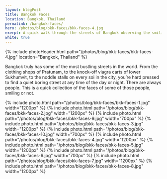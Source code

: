 ```yaml
---
layout: blogPost
title: Bangkok Faces
location: Bangkok, Thailand
permalink: /bangkok-faces/
hero: /photos/blog/bkk-faces/bkk-faces-4.jpg
exerpt: A quick walk through the streets of Bangkok observing the smiling and not so smiling faces.
white: true
---
```


<!-- {% include basicBlogHeader.html location="Bangkok, Thailand" %} -->
{% include photoHeader.html path="/photos/blog/bkk-faces/bkk-faces-4.jpg" location="Bangkok, Thailand" %}

<p>Bangkok truly has some of the most bustling streets in the world. From the clothing shops of Pratunam, to the knock-off viagra carts of lower Sukhumvit, to the noddle stalls on every soi in the city, you’re hard pressed to find a quiet boring street at any time of the day or night. There are always people. This is a quick collection of the faces of some of those people, smiling or not.</p>

{% include photo.html path="/photos/blog/bkk-faces/bkk-faces-1.jpg" width="1200px" %}
{% include photo.html path="/photos/blog/bkk-faces/bkk-faces-2.jpg" width="1200px" %}
{% include photo.html path="/photos/blog/bkk-faces/bkk-faces-9.jpg" width="700px" %}
{% include photo.html path="/photos/blog/bkk-faces/bkk-faces-3.jpg" width="1200px" %}
{% include photo.html path="/photos/blog/bkk-faces/bkk-faces-10.jpg" width="700px" %}
{% include photo.html path="/photos/blog/bkk-faces/bkk-faces-4.jpg" width="1200px" %}
{% include photo.html path="/photos/blog/bkk-faces/bkk-faces-5.jpg" width="1200px" %}
{% include photo.html path="/photos/blog/bkk-faces/bkk-faces-6.jpg" width="700px" %}
{% include photo.html path="/photos/blog/bkk-faces/bkk-faces-7.jpg" width="1200px" %}
{% include photo.html path="/photos/blog/bkk-faces/bkk-faces-8.jpg" width="1200px" %}





